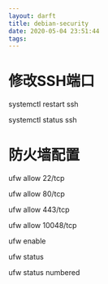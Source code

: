 ```yaml
---
layout: darft
title: debian-security
date: 2020-05-04 23:51:44
tags:
---
```


# 修改SSH端口





systemctl restart ssh

systemctl status ssh

# 防火墙配置

ufw allow 22/tcp

ufw allow 80/tcp

ufw allow 443/tcp

ufw allow 10048/tcp

ufw enable

ufw status



ufw  status numbered